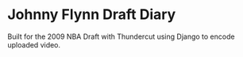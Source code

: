 Johnny Flynn Draft Diary
========================

Built for the 2009 NBA Draft with Thundercut using Django to encode uploaded video.
